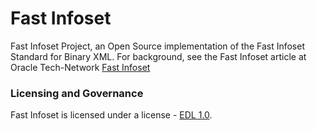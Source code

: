 # Fast Infoset

Fast Infoset Project, an Open Source implementation of the Fast Infoset Standard for Binary XML.
For background, see the Fast Infoset article at Oracle Tech-Network [Fast Infoset](http://www.oracle.com/technetwork/articles/javase/fastinfoset-139262.html)

### Licensing and Governance

Fast Infoset is licensed under a license - [EDL 1.0](LICENSE.md).
